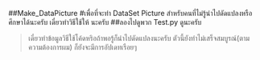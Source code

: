 ##Make_DataPicture
#เพื่อที่จะทำ DataSet Picture สำหรับคนที่ไม่รู้นำไปดัดแปลงหรือศึกษาได้นะครับ
เดี๋ยวทำวิธีใช้ให้ นะครับ
##ลองไปดูพวก Test.py ดูนะครับ
>เดี๋ยวทำข้อมูลวิธีใช้โค้ดหริอถ้าพอรู้ก็นำไปดัดแปลงนะครับ
>ตัวนี้ยังทำไม่เสร็จสมบูรณ์(ตามความต้องการผม) ก็ยังจะมีการอัปเดทเรือยๆ
